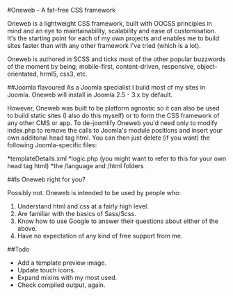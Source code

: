 #Oneweb - A fat-free CSS framework

Oneweb is a lightweight CSS framework, built with OOCSS principles in mind and an eye to maintainability, scalability and ease of customisation. It's the starting point for each of my own projects and enables me to build sites faster than with any other framework I've tried (which is a lot).

Oneweb is authored in SCSS and ticks most of the other popular buzzwords of the moment by being; mobile-first, content-driven, responsive, object-orientated, hrml5, css3, etc.

##Joomla flavoured
As a Joomla specialist I build most of my sites in Joomla. Oneweb will install in Joomla 2.5 - 3.x by default.

However, Oneweb was built to be platform agnostic so it can also be used to build static sites (I also do this myself) or to form the CSS framework of any other CMS or app. To de-joomlify Oneweb you'd need only to modify index.php to remove the calls to Joomla's module positions and insert your own additonal head tag html. You can then just delete (if you want) the following Joomla-specific files:

*templateDetails.xml
*logic.php (you might want to refer to this for your own head tag html)
*the /language and /html folders

##Is Oneweb right for you?

Possibly not. Oneweb is intended to be used by people who:

1. Understand html and css at a fairly high level.
2. Are familiar with the basics of Sass/Scss.
3. Know how to use Google to answer their questions about either of the above.
4. Have no expectation of any kind of free support from me.

##Todo
* Add a template preview image.
* Update touch icons.
* Expand mixins with my most used.
* Check compiled output, again.

